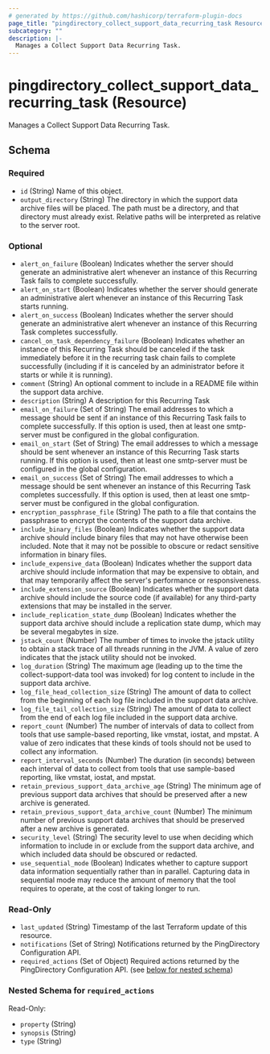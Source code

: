 ```yaml
---
# generated by https://github.com/hashicorp/terraform-plugin-docs
page_title: "pingdirectory_collect_support_data_recurring_task Resource - terraform-provider-pingdirectory"
subcategory: ""
description: |-
  Manages a Collect Support Data Recurring Task.
---
```


# pingdirectory_collect_support_data_recurring_task (Resource)

Manages a Collect Support Data Recurring Task.



<!-- schema generated by tfplugindocs -->
## Schema

### Required

- `id` (String) Name of this object.
- `output_directory` (String) The directory in which the support data archive files will be placed. The path must be a directory, and that directory must already exist. Relative paths will be interpreted as relative to the server root.

### Optional

- `alert_on_failure` (Boolean) Indicates whether the server should generate an administrative alert whenever an instance of this Recurring Task fails to complete successfully.
- `alert_on_start` (Boolean) Indicates whether the server should generate an administrative alert whenever an instance of this Recurring Task starts running.
- `alert_on_success` (Boolean) Indicates whether the server should generate an administrative alert whenever an instance of this Recurring Task completes successfully.
- `cancel_on_task_dependency_failure` (Boolean) Indicates whether an instance of this Recurring Task should be canceled if the task immediately before it in the recurring task chain fails to complete successfully (including if it is canceled by an administrator before it starts or while it is running).
- `comment` (String) An optional comment to include in a README file within the support data archive.
- `description` (String) A description for this Recurring Task
- `email_on_failure` (Set of String) The email addresses to which a message should be sent if an instance of this Recurring Task fails to complete successfully. If this option is used, then at least one smtp-server must be configured in the global configuration.
- `email_on_start` (Set of String) The email addresses to which a message should be sent whenever an instance of this Recurring Task starts running. If this option is used, then at least one smtp-server must be configured in the global configuration.
- `email_on_success` (Set of String) The email addresses to which a message should be sent whenever an instance of this Recurring Task completes successfully. If this option is used, then at least one smtp-server must be configured in the global configuration.
- `encryption_passphrase_file` (String) The path to a file that contains the passphrase to encrypt the contents of the support data archive.
- `include_binary_files` (Boolean) Indicates whether the support data archive should include binary files that may not have otherwise been included. Note that it may not be possible to obscure or redact sensitive information in binary files.
- `include_expensive_data` (Boolean) Indicates whether the support data archive should include information that may be expensive to obtain, and that may temporarily affect the server's performance or responsiveness.
- `include_extension_source` (Boolean) Indicates whether the support data archive should include the source code (if available) for any third-party extensions that may be installed in the server.
- `include_replication_state_dump` (Boolean) Indicates whether the support data archive should include a replication state dump, which may be several megabytes in size.
- `jstack_count` (Number) The number of times to invoke the jstack utility to obtain a stack trace of all threads running in the JVM. A value of zero indicates that the jstack utility should not be invoked.
- `log_duration` (String) The maximum age (leading up to the time the collect-support-data tool was invoked) for log content to include in the support data archive.
- `log_file_head_collection_size` (String) The amount of data to collect from the beginning of each log file included in the support data archive.
- `log_file_tail_collection_size` (String) The amount of data to collect from the end of each log file included in the support data archive.
- `report_count` (Number) The number of intervals of data to collect from tools that use sample-based reporting, like vmstat, iostat, and mpstat. A value of zero indicates that these kinds of tools should not be used to collect any information.
- `report_interval_seconds` (Number) The duration (in seconds) between each interval of data to collect from tools that use sample-based reporting, like vmstat, iostat, and mpstat.
- `retain_previous_support_data_archive_age` (String) The minimum age of previous support data archives that should be preserved after a new archive is generated.
- `retain_previous_support_data_archive_count` (Number) The minimum number of previous support data archives that should be preserved after a new archive is generated.
- `security_level` (String) The security level to use when deciding which information to include in or exclude from the support data archive, and which included data should be obscured or redacted.
- `use_sequential_mode` (Boolean) Indicates whether to capture support data information sequentially rather than in parallel. Capturing data in sequential mode may reduce the amount of memory that the tool requires to operate, at the cost of taking longer to run.

### Read-Only

- `last_updated` (String) Timestamp of the last Terraform update of this resource.
- `notifications` (Set of String) Notifications returned by the PingDirectory Configuration API.
- `required_actions` (Set of Object) Required actions returned by the PingDirectory Configuration API. (see [below for nested schema](#nestedatt--required_actions))

<a id="nestedatt--required_actions"></a>
### Nested Schema for `required_actions`

Read-Only:

- `property` (String)
- `synopsis` (String)
- `type` (String)


